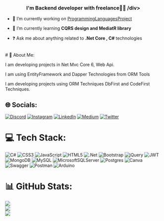### <div align="center">I'm Backend developer with freelance👨‍💻 /div>  
  

- 🔭 I’m currently working on [ProgrammingLanguagesProject](https://github.com/ysnesra/ProgrammingLanguagesProject)  
  

- 🌱 I’m currently learning **CQRS design and MediatR library** 
  

- ❓ Ask me about anything related to **.Net Core , C#** technologies  
  

<br/>  
# 💫 About Me:

I am developing projects in Net Mvc Core 6, Web Api.

I am using EntityFramework and Dapper Technologies from ORM Tools

I am developing projects using ORM Techniques DbFirst and CodeFirst Techniques.


## 🌐 Socials:
[![Discord](https://img.shields.io/badge/Discord-%237289DA.svg?logo=discord&logoColor=white)](https://discord.gg/esraysn#2293) [![Instagram](https://img.shields.io/badge/Instagram-%23E4405F.svg?logo=Instagram&logoColor=white)](https://instagram.com/https://www.instagram.com/esrayasn_/?next=%2F) [![LinkedIn](https://img.shields.io/badge/LinkedIn-%230077B5.svg?logo=linkedin&logoColor=white)](https://linkedin.com/in/https://www.linkedin.com/in/esra-ya%C5%9F%C4%B1n-5a756021b/) [![Medium](https://img.shields.io/badge/Medium-12100E?logo=medium&logoColor=white)](https://medium.com/@https://medium.com/@esrayasin) [![Twitter](https://img.shields.io/badge/Twitter-%231DA1F2.svg?logo=Twitter&logoColor=white)](https://twitter.com/@Esrayasnn) 

# 💻 Tech Stack:
![C#](https://img.shields.io/badge/c%23-%23239120.svg?style=for-the-badge&logo=c-sharp&logoColor=white) ![CSS3](https://img.shields.io/badge/css3-%231572B6.svg?style=for-the-badge&logo=css3&logoColor=white) ![JavaScript](https://img.shields.io/badge/javascript-%23323330.svg?style=for-the-badge&logo=javascript&logoColor=%23F7DF1E) ![HTML5](https://img.shields.io/badge/html5-%23E34F26.svg?style=for-the-badge&logo=html5&logoColor=white) ![.Net](https://img.shields.io/badge/.NET-5C2D91?style=for-the-badge&logo=.net&logoColor=white) ![Bootstrap](https://img.shields.io/badge/bootstrap-%23563D7C.svg?style=for-the-badge&logo=bootstrap&logoColor=white) ![jQuery](https://img.shields.io/badge/jquery-%230769AD.svg?style=for-the-badge&logo=jquery&logoColor=white) ![JWT](https://img.shields.io/badge/JWT-black?style=for-the-badge&logo=JSON%20web%20tokens) ![MongoDB](https://img.shields.io/badge/MongoDB-%234ea94b.svg?style=for-the-badge&logo=mongodb&logoColor=white) ![MySQL](https://img.shields.io/badge/mysql-%2300f.svg?style=for-the-badge&logo=mysql&logoColor=white) ![MicrosoftSQLServer](https://img.shields.io/badge/Microsoft%20SQL%20Sever-CC2927?style=for-the-badge&logo=microsoft%20sql%20server&logoColor=white) ![Postgres](https://img.shields.io/badge/postgres-%23316192.svg?style=for-the-badge&logo=postgresql&logoColor=white) ![Canva](https://img.shields.io/badge/Canva-%2300C4CC.svg?style=for-the-badge&logo=Canva&logoColor=white) ![Swagger](https://img.shields.io/badge/-Swagger-%23Clojure?style=for-the-badge&logo=swagger&logoColor=white) ![Postman](https://img.shields.io/badge/Postman-FF6C37?style=for-the-badge&logo=postman&logoColor=white) ![Arduino](https://img.shields.io/badge/-Arduino-00979D?style=for-the-badge&logo=Arduino&logoColor=white)
# 📊 GitHub Stats:
![](https://github-readme-stats.vercel.app/api?username=ysnesra&theme=dark&hide_border=false&include_all_commits=true&count_private=true)<br/>
![](https://github-readme-streak-stats.herokuapp.com/?user=ysnesra&theme=dark&hide_border=false)<br/>
![](https://github-readme-stats.vercel.app/api/top-langs/?username=ysnesra&theme=dark&hide_border=false&include_all_commits=true&count_private=true&layout=compact)

